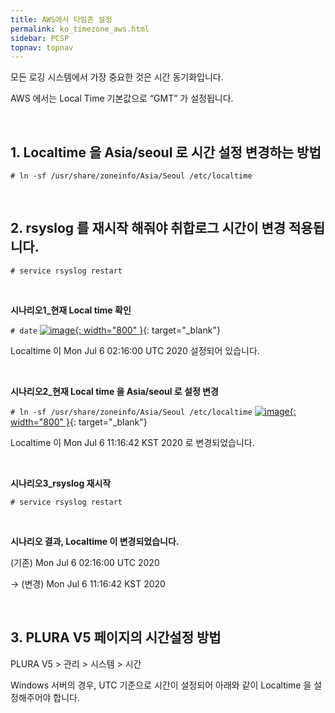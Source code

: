 ```yaml
---
title: AWS에서 타임존 설정
permalink: ko_timezone_aws.html
sidebar: PCSP
topnav: topnav
---
```


모든 로깅 시스템에서 가장 중요한 것은 시간 동기화입니다.

AWS 에서는 Local Time 기본값으로 “GMT” 가 설정됩니다.

<br />

## 1. Localtime 을 Asia/seoul 로 시간 설정 변경하는 방법

`# ln -sf /usr/share/zoneinfo/Asia/Seoul /etc/localtime`

<br />

## 2. rsyslog 를 재시작 해줘야 취합로그 시간이 변경 적용됩니다.

`# service rsyslog restart`

<br />

**시나리오1_현재 Local time 확인**

`# date`
[![image](/docs/images/Public_Cloud/timezone/01.png){: width="800" }](/docs/images/Public_Cloud/timezone/01.png){: target="_blank"}  

Localtime 이 Mon Jul 6 02:16:00 UTC 2020 설정되어 있습니다.

<br />

**시나리오2_현재 Local time 을 Asia/seoul 로 설정 변경**

`# ln -sf /usr/share/zoneinfo/Asia/Seoul /etc/localtime`
[![image](/docs/images/Public_Cloud/timezone/02.png){: width="800" }](/docs/images/Public_Cloud/timezone/02.png){: target="_blank"}

Localtime 이 Mon Jul 6 11:16:42 KST 2020 로 변경되었습니다.

<br />

**시나리오3_rsyslog 재시작**

`# service rsyslog restart`

<br />

**시나리오 결과, Localtime 이 변경되었습니다.**

(기존) Mon Jul 6 02:16:00 UTC 2020  

→ (변경) Mon Jul 6 11:16:42 KST 2020

<br />

## 3. PLURA V5 페이지의 시간설정 방법

PLURA V5 > 관리 > 시스템 > 시간

Windows 서버의 경우, UTC 기준으로 시간이 설정되어 아래와 같이 Localtime 을 설정해주어야 합니다.